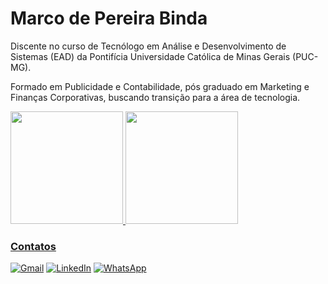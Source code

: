 # Marco de Pereira Binda

Discente no curso de Tecnólogo em Análise e Desenvolvimento de Sistemas (EAD) da Pontifícia Universidade Católica de Minas Gerais (PUC-MG).

Formado em Publicidade e Contabilidade, pós graduado em Marketing e Finanças Corporativas, buscando transição para a área de tecnologia.
          
<div>
<a href="https://github.com/marcobinda">
<img height="180em" src="https://github-readme-stats.vercel.app/api/top-langs/?username=marcobinda&layout=compact&langs_count=10&hide=JavaScript,CSS"/>
<img height="180em" src="https://github-readme-stats.vercel.app/api?username=marcobinda&show_icons=true&include_all_commits=true&count_private=true"/>
</div>

### Contatos

  [![Gmail](https://img.shields.io/badge/Gmail-D14836?style=for-the-badge&logo=gmail&logoColor=white)](mailto:binda.marco@gmail.com) [![LinkedIn](https://img.shields.io/badge/linkedin-%230077B5.svg?style=for-the-badge&logo=linkedin&logoColor=white)](https://www.linkedin.com/in/marcopbinda//) [![WhatsApp](https://img.shields.io/badge/WhatsApp-25D366?style=for-the-badge&logo=whatsapp&logoColor=white)](https://wa.me/5527998462588)